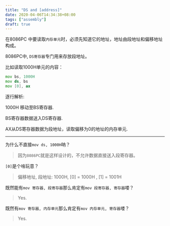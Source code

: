 ```yaml
---
title: "DS and [address]"
date: 2020-04-06T14:34:38+08:00
tags: ["assembly"]
draft: true
---
```


在8086PC 中要读取`内存单元`时，必须先知道它的地址，地址由段地址和偏移地址构成。

8086PC中, `DS寄存器`专门用来存放段地址。

比如读取1000H单元的内容：

```asm
mov bs, 1000H
mov ds, bs
mov [0], ax
```

逐行解析:

1000H 移动至BS寄存器.

BS寄存器数据送入DS寄存器.

AX从DS寄存器数据为段地址，读取偏移为0的地址的内存单元.

---

为什么不直接`mov ds, 1000H`呐？

> 因为`8086PC`就是这样设计的，不允许数据直接送入段寄存器。

`[0]`是个啥玩意？

> 偏移地址, 段地址: 1000H, [0] = 1000H , [1] = 1001H

既然能有`mov 寄存器, 段寄存器`那么肯定有`mov 段寄存器, 寄存器`喽？

> Yes.

既然有`mov 寄存器, 内存单元`那么肯定有`mov 内存单元, 寄存器`喽？

> Yes.